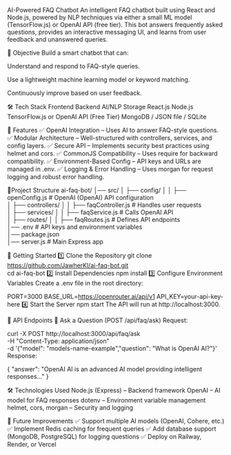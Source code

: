  AI-Powered FAQ Chatbot
An intelligent FAQ chatbot built using React and Node.js, powered by NLP techniques via either a small ML model (TensorFlow.js) or OpenAI API (free tier). This bot answers frequently asked questions, provides an interactive messaging UI, and learns from user feedback and unanswered queries.

📌 Objective
Build a smart chatbot that can:

Understand and respond to FAQ-style queries.

Use a lightweight machine learning model or keyword matching.

Continuously improve based on user feedback.

🛠️ Tech Stack
Frontend	Backend	AI/NLP	Storage
React.js	Node.js	TensorFlow.js or OpenAI API (Free Tier)	MongoDB / JSON file / SQLite

🧠 Features
✅ OpenAI Integration – Uses AI to answer FAQ-style questions.
✅ Modular Architecture – Well-structured with controllers, services, and config layers.
✅ Secure API – Implements security best practices using helmet and cors.
✅ CommonJS Compatibility – Uses require for backward compatibility.
✅ Environment-Based Config – API keys and URLs are managed in .env.
✅ Logging & Error Handling – Uses morgan for request logging and robust error handling.

📁Project Structure
ai-faq-bot/
│── src/
│   ├── config/
│   │   ├── openConfig.js   # OpenAI (OpenAI) API configuration  
│   ├── controllers/
│   │   ├── faqController.js # Handles user requests  
│   ├── services/
│   │   ├── faqService.js # Calls OpenAI API  
│   ├── routes/
│   │   ├── faqRoutes.js # Defines API endpoints  
│── .env  # API keys and environment variables  
│── package.json  
│── server.js  # Main Express app  


🚀 Getting Started
1️⃣ Clone the Repository
git clone https://github.com/JawherKl/ai-faq-bot.git  
cd ai-faq-bot
2️⃣ Install Dependencies
npm install
3️⃣ Configure Environment Variables
Create a .env file in the root directory:

PORT=3000
BASE_URL=https://openrouter.ai/api/v1
API_KEY=your-api-key-here
4️⃣ Start the Server
npm start
The API will run at http://localhost:3000.


🎯 API Endpoints
🔹 Ask a Question (POST /api/faq/ask)
Request:

curl -X POST http://localhost:3000/api/faq/ask \
     -H "Content-Type: application/json" \
     -d '{"model": "models-name-example","question": "What is OpenAI AI?"}'
Response:

{
  "answer": "OpenAI AI is an advanced AI model providing intelligent responses..."
}


🛠️ Technologies Used
Node.js (Express) – Backend framework
OpenAI – AI model for FAQ responses
dotenv – Environment variable management
helmet, cors, morgan – Security and logging


📌 Future Improvements
✅ Support multiple AI models (OpenAI, Cohere, etc.)
✅ Implement Redis caching for frequent queries
✅ Add database support (MongoDB, PostgreSQL) for logging questions
✅ Deploy on Railway, Render, or Vercel